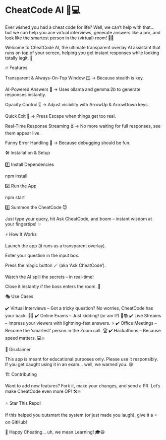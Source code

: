 # CheatCode AI 🤖💻

Ever wished you had a cheat code for life? Well, we can’t help with that... but we can help you ace virtual interviews, generate answers like a pro, and look like the smartest person in the (virtual) room! 🎩✨

Welcome to CheatCode AI, the ultimate transparent overlay AI assistant that runs on top of your screen, helping you get instant responses while looking totally legit. 🚀

🔥 Features

Transparent & Always-On-Top Window 🪟 → Because stealth is key.

AI-Powered Answers 🧠 → Uses ollama and gemma:2b to generate responses instantly.

Opacity Control 🎚️ → Adjust visibility with ArrowUp & ArrowDown keys.

Quick Exit 💨 → Press Escape when things get too real.

Real-Time Response Streaming ⏳ → No more waiting for full responses, see them appear live.

Funny Error Handling 🐞 → Because debugging should be fun.

🛠️ Installation & Setup

1️⃣ Install Dependencies

npm install

2️⃣ Run the App

npm start

3️⃣ Summon the CheatCode 😈

Just type your query, hit Ask CheatCode, and boom – instant wisdom at your fingertips! ✨

⚡ How It Works

Launch the app (it runs as a transparent overlay).

Enter your question in the input box.

Press the magic button 🪄 (aka ‘Ask CheatCode’).

Watch the AI spill the secrets – in real-time!

Close it instantly if the boss enters the room. 🚪

🎭 Use Cases

✔️ Virtual Interviews – Got a tricky question? No worries, CheatCode has your back. 🎤💼 ✔️ Online Exams – Just kidding! (or am I?) 👀📚 ✔️ Live Streams – Impress your viewers with lightning-fast answers. ⚡ ✔️ Office Meetings – Become the ‘smartest’ person in the Zoom call. 🏆 ✔️ Hackathons – Because speed matters. 💻🔥

🚨 Disclaimer

This app is meant for educational purposes only. Please use it responsibly. If you get caught using it in an exam... well, we warned you. 😆

🏗️ Contributing

Want to add new features? Fork it, make your changes, and send a PR. Let’s make CheatCode even more OP! 🛠️🔥

⭐ Star This Repo!

If this helped you outsmart the system (or just made you laugh), give it a ⭐ on GitHub!

🚀 Happy Cheating... uh, we mean Learning! 🎓😆

